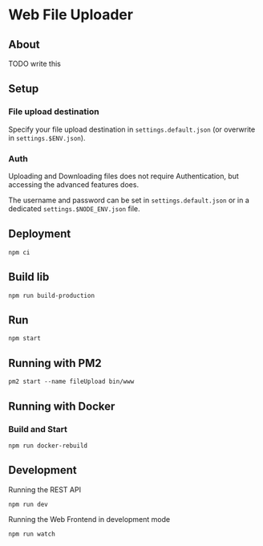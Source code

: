 # Web File Uploader

## About

TODO write this

## Setup

### File upload destination

Specify your file upload destination in `settings.default.json` (or overwrite in `settings.$ENV.json`).

### Auth

Uploading and Downloading files does not require Authentication, but accessing the advanced features does.

The username and password can be set in `settings.default.json` or in a dedicated `settings.$NODE_ENV.json` file.

## Deployment 

    npm ci

## Build lib 

    npm run build-production

## Run

    npm start

## Running with PM2

    pm2 start --name fileUpload bin/www

## Running with Docker

### Build and Start

    npm run docker-rebuild


## Development

Running the REST API

    npm run dev

Running the Web Frontend in development mode

    npm run watch

